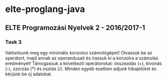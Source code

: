 # elte-proglang-java

## ELTE Programozási Nyelvek 2 - 2016/2017-1

### Task 3

Valósítsunk meg egy minimális konzolos számológépet! Olvassuk be az operátort, majd annak az operandusait és írassuk ki a konzolra a számolás eredményét! Támogassuk a következő operátorokat: összeadás (+), kivonás (-), szorzás (*) és osztás (/). Minden egyéb esetben adjunk hibajelzést és kérjünk be új adatokat.
